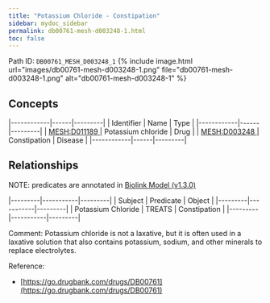 ```yaml
---
title: "Potassium Chloride - Constipation"
sidebar: mydoc_sidebar
permalink: db00761-mesh-d003248-1.html
toc: false 
---
```



Path ID: `DB00761_MESH_D003248_1`
{% include image.html url="images/db00761-mesh-d003248-1.png" file="db00761-mesh-d003248-1.png" alt="db00761-mesh-d003248-1" %}

## Concepts

|------------|------|---------|
| Identifier | Name | Type    |
|------------|------|---------|
| <a href="https://identifiers.org/MESH:D011189">MESH:D011189 </a> | Potassium chloride | Drug |
| <a href="https://identifiers.org/MESH:D003248">MESH:D003248 </a> | Constipation | Disease |
|------------|------|---------|

## Relationships


NOTE: predicates are annotated in <a href="https://github.com/biolink/biolink-model/releases/tag/v1.3.0">Biolink Model (v1.3.0)</a>

|---------|-----------|---------|
| Subject | Predicate | Object  |
|---------|-----------|---------|
| Potassium Chloride | TREATS | Constipation |
|---------|-----------|---------|

Comment: Potassium chloride  is not a laxative, but it is often used in a laxative solution that also contains potassium, sodium, and other minerals to replace electrolytes.

Reference: 
  - [https://go.drugbank.com/drugs/DB00761](https://go.drugbank.com/drugs/DB00761)
